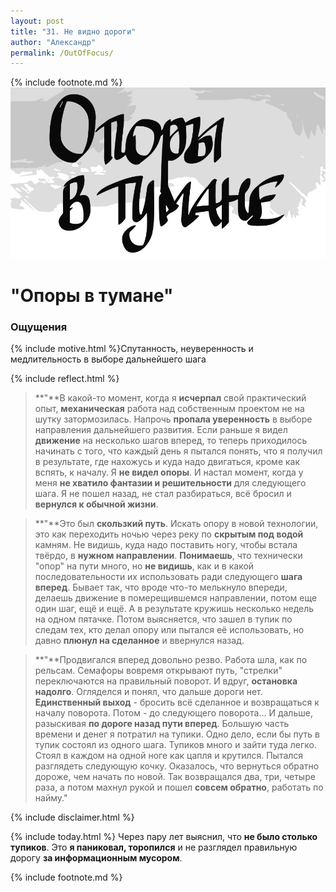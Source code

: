```yaml
---
layout: post
title: "31. Не видно дороги"
author: "Александр"
permalink: /OutOfFocus/
---
```

{% include footnote.md %}
!["Не видишь куда шагать"](/_img/31.svg)
# "Опоры в тумане"

### Ощущения
{% include motive.html %}Спутанность, неуверенность и медлительность в выборе дальнейшего шага

{% include reflect.html %}
>**"**В какой-то момент, когда я **исчерпал** свой практический опыт, **механическая** работа над собственным проектом не на шутку затормозилась. Напрочь **пропала уверенность** в выборе направления дальнейшего развития. Если раньше я видел **движение** на несколько шагов вперед, то теперь приходилось начинать с того, что каждый день я пытался понять, что я получил в результате, где нахожусь и куда надо двигаться, кроме как вспять, к началу. Я **не видел опоры**. И настал момент, когда у меня **не хватило фантазии и решительности** для следующего шага. Я не пошел назад, не стал разбираться, всё бросил и **вернулся к обычной жизни**.

>**"**Это был **скользкий путь**. Искать опору в новой технологии, это как переходить ночью через реку по **скрытым под водой** камням. Не видишь, куда надо поставить ногу, чтобы встала твёрдо, в **нужном направлении**. **Понимаешь**, что технически "опор" на пути много, но **не видишь**, как и в какой последовательности их использовать ради следующего **шага вперед**. Бывает так, что вроде что-то мелькнуло впереди, делаешь движение в померещившемся направлении, потом еще один шаг, ещё и ещё. А в результате кружишь несколько недель на одном пятачке. Потом выясняется, что зашел в тупик по следам тех, кто делал опору или пытался её использовать, но давно **плюнул на сделанное** и ввернулся назад.

>**"**Продвигался вперед довольно резво. Работа шла, как по рельсам. Семафоры вовремя открывают путь, "стрелки" переключаются на правильный поворот. И вдруг, **остановка надолго**.  Огляделся и понял, что дальше дороги нет. **Единственный выход** - бросить всё сделанное и возвращаться к началу поворота. Потом - до следующего поворота... И дальше, разыскивая **по дороге назад пути вперед**. Большую часть времени и денег я потратил на тупики. Одно дело, если бы путь в тупик состоял из одного шага. Тупиков много и зайти туда легко. Стоял в каждом на одной ноге как цапля и крутился. Пытался разглядеть следующую кочку. Оказалось, что вернуться обратно дороже, чем начать по новой. Так возвращался два, три, четыре раза, а потом махнул рукой и пошел **совсем обратно**, работать по найму."

{% include disclaimer.html %}

{% include today.html %} Через пару лет выяснил, что **не было столько тупиков**. Это **я паниковал, торопился** и не разглядел правильную дорогу **за информационным мусором**. 

{% include footnote.md %}
